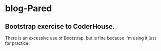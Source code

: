 # blog-Pared
## Bootstrap exercise to CoderHouse.

There is an excessive use of Bootstrap, but is fine because I'm using it just for practice.
